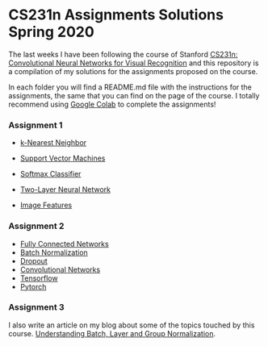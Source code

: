 # CS231n Assignments Solutions Spring 2020

The last weeks I have been following the course of Stanford [CS231n: Convolutional Neural Networks for Visual Recognition](http://cs231n.stanford.edu/index.html) and this repository is a compilation of my solutions for the assignments proposed on the course.

In each folder you will find a README.md file with the instructions for the assignments, the same that you can find on the page of the course. I totally recommend using [Google Colab](https://colab.research.google.com/) to complete the assignments!  

###  Assignment 1

* [k-Nearest Neighbor](https://github.com/israfelsr/cs231n-2019/blob/master/assignment1/knn.ipynb)

* [Support Vector Machines](https://github.com/israfelsr/cs231n-2019/blob/master/assignment1/svm.ipynb)

* [Softmax Classifier](https://github.com/israfelsr/cs231n-2019/blob/master/assignment1/softmax.ipynb)

* [Two-Layer Neural Network](https://github.com/israfelsr/cs231n-2019/blob/master/assignment1/two_layer_net.ipynb)

* [Image Features](https://github.com/israfelsr/cs231n-2019/blob/master/assignment1/features.ipynb)


### Assignment 2

- [Fully Connected Networks]()
- [Batch Normalization]()
- [Dropout]()
- [Convolutional Networks]()
- [Tensorflow]()
- [Pytorch]()

### Assignment 3



I also write an article on my blog about some of the topics touched by this course.
[Understanding Batch, Layer and Group Normalization]().

